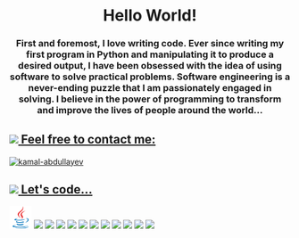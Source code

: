 <h1 align="center">Hello World!</h1>
<h3 align="center">First and foremost, I love writing code. Ever since writing my first program in Python and manipulating it to produce a desired output, I have been obsessed with the idea of using software to solve practical problems. Software engineering is a never-ending puzzle that I am passionately engaged in solving. I believe in the power of programming to transform and improve the lives of people around the world...</h3>


<a href="#"><img src="https://img.icons8.com/dusk/40/000000/friends.png"/> Feel free to contact me:</a>
---
<p align="left">
    <a href="https://linkedin.com/in/kamal-abdullayev" target="_blank" rel="noopener noreferrer"><img align="center" src="https://raw.githubusercontent.com/rahuldkjain/github-profile-readme-generator/master/src/images/icons/Social/linked-in-alt.svg" alt="kamal-abdullayev" height="30" width="40" /></a>
 
</p>

<a href="#"><img src="https://img.icons8.com/offices/40/000000/working-with-a-laptop.png"/> Let's code...</img></a>
---
<p align="left">
    <a href="#"><img src="https://raw.githubusercontent.com/devicons/devicon/master/icons/java/java-original.svg"  style="width: 8%"/></a>
    <a href="#"><img src="https://img.icons8.com/color/48/000000/python.png"/></a>
    <a href="#"><img src="https://img.icons8.com/color/48/000000/c-sharp-logo.png"/></a>
    <a href="#"><img src="https://img.icons8.com/color/48/000000/javascript.png"/></a>
    <a href="#"><img src="https://img.icons8.com/color/48/000000/css3.png"/></a>
    <a href="#"><img src="https://img.icons8.com/color/48/000000/html-5--v1.png"/></a>
    <a href="#"><img src="https://img.icons8.com/color/48/000000/git.png"/></a>
    <a href="#"><img src="https://img.icons8.com/color/48/000000/mysql-logo.png"/></a>
    <a href="#"><img src="https://img.icons8.com/color/48/000000/postgreesql.png"/></a>
    <a href="#"><img src="https://img.icons8.com/color/48/000000/sass-avatar.png"/></a>
    <a href="#"><img src="https://img.icons8.com/color/48/000000/bootstrap.png"/></a>
    <a href="#"><img src="https://img.icons8.com/color/48/000000/linux--v1.png"/></a>
</p>

